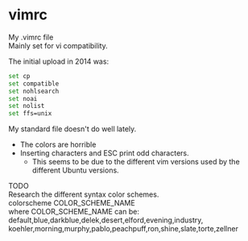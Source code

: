 vimrc
=====

My .vimrc file  
Mainly set for vi compatibility.

The initial upload in 2014 was:
```bash
set cp
set compatible
set nohlsearch
set noai
set nolist
set ffs=unix
```
My standard file doesn't do well lately.
- The colors are horrible
- Inserting characters and ESC print odd characters.
  - This seems to be due to the different vim versions used by the different Ubuntu versions.

TODO  
       Research the different syntax color schemes.  
       colorscheme COLOR_SCHEME_NAME  
       where COLOR_SCHEME_NAME can be:  
       default,blue,darkblue,delek,desert,elford,evening,industry,  
       koehler,morning,murphy,pablo,peachpuff,ron,shine,slate,torte,zellner  
